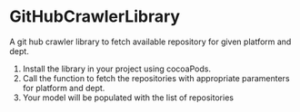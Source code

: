 # GitHubCrawlerLibrary
A git hub crawler library to fetch available repository for given platform and dept.

1. Install the library in your project using cocoaPods.
2. Call the function to fetch the repositories with appropriate paramenters for platform and dept.
3. Your model will be populated with the list of repositories
